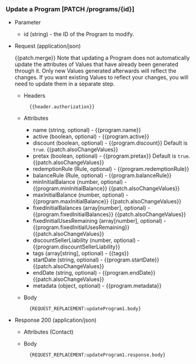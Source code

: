 ### Update a Program [PATCH /programs/{id}]

+ Parameter
    + id (string) - the ID of the Program to modify.

+ Request (application/json)

    {{patch.merge}} 
    Note that updating a Program does not automatically update the attributes of Values that have already been generated through it. Only new Values generated afterwards will reflect the changes. If you want existing Values to reflect your changes, you will need to update them in a separate step. 

    + Headers
    
            {{header.authorization}}
        
    + Attributes
        + name (string, optional) - {{program.name}}
        + active (boolean, optional) - {{program.active}}
        + discount (boolean, optional) - {{program.discount}} Default is `true`. {{patch.alsoChangeValues}}
        + pretax (boolean, optional) - {{program.pretax}} Default is `true`. {{patch.alsoChangeValues}}
        + redemptionRule (Rule, optional) - {{program.redemptionRule}}
        + balanceRule (Rule, optional) - {{program.balanceRule}}
        + minInitialBalance (number, optional) - {{program.minInitialBalance}} {{patch.alsoChangeValues}}
        + maxInitialBalance (number, optional) - {{program.maxInitialBalance}} {{patch.alsoChangeValues}}
        + fixedInitialBalances (array[number], optional) -  {{program.fixedInitialBalances}} {{patch.alsoChangeValues}}
        + fixedInitialUsesRemaining (array[number], optional) -  {{program.fixedInitialUsesRemaining}} {{patch.alsoChangeValues}}
        + discountSellerLiability (number, optional) - {{program.discountSellerLiability}}
        + tags (array[string], optional) - {{tags}}
        + startDate (string, optional) - {{program.startDate}} {{patch.alsoChangeValues}}
        + endDate (string, optional) - {{program.endDate}} {{patch.alsoChangeValues}}
        + metadata (object, optional) - {{program.metadata}}

    + Body

            {REQUEST_REPLACEMENT:updateProgram1.body}
    
+ Response 200 (application/json)
    + Attributes (Contact)

    + Body
            
            {REQUEST_REPLACEMENT:updateProgram1.response.body}
